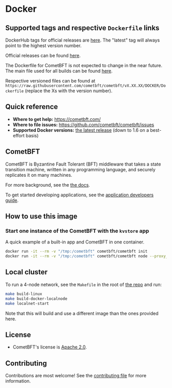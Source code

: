 # Docker

## Supported tags and respective `Dockerfile` links

DockerHub tags for official releases are [here](https://hub.docker.com/r/cometbft/cometbft/tags/). The "latest" tag will always point to the highest version number.

Official releases can be found [here](https://github.com/cometbft/cometbft/releases).

The Dockerfile for CometBFT is not expected to change in the near future. The main file used for all builds can be found [here](https://raw.githubusercontent.com/cometbft/cometbft/main/DOCKER/Dockerfile).

Respective versioned files can be found at `https://raw.githubusercontent.com/cometbft/cometbft/vX.XX.XX/DOCKER/Dockerfile` (replace the Xs with the version number).

## Quick reference

- **Where to get help:** <https://cometbft.com/>
- **Where to file issues:** <https://github.com/cometbft/cometbft/issues>
- **Supported Docker versions:** [the latest release](https://github.com/moby/moby/releases) (down to 1.6 on a best-effort basis)

## CometBFT

CometBFT is Byzantine Fault Tolerant (BFT) middleware that takes a state transition machine, written in any programming language, and securely replicates it on many machines.

For more background, see the [the docs](https://docs.cometbft.com/main/introduction/#quick-start).

To get started developing applications, see the [application developers guide](https://docs.cometbft.com/main/introduction/quick-start.html).

## How to use this image

### Start one instance of the CometBFT with the `kvstore` app

A quick example of a built-in app and CometBFT in one container.

```sh
docker run -it --rm -v "/tmp:/cometbft" cometbft/cometbft init
docker run -it --rm -v "/tmp:/cometbft" cometbft/cometbft node --proxy_app=kvstore
```

## Local cluster

To run a 4-node network, see the `Makefile` in the root of [the repo](https://github.com/cometbft/cometbft/blob/v0.38.x/Makefile) and run:

```sh
make build-linux
make build-docker-localnode
make localnet-start
```

Note that this will build and use a different image than the ones provided here.

## License

- CometBFT's license is [Apache 2.0](https://github.com/cometbft/cometbft/blob/v0.38.x/LICENSE).

## Contributing

Contributions are most welcome! See the [contributing file](https://github.com/cometbft/cometbft/blob/v0.38.x/CONTRIBUTING.md) for more information.
